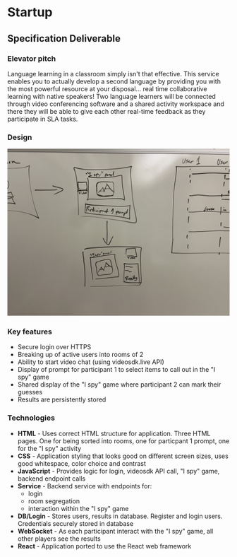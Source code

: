 # Startup

## Specification Deliverable

### Elevator pitch

Language learning in a classroom simply isn't that effective. This service enables you to actually develop a second language by providing you with the most powerful resource at your disposal... real time collaborative learning with native speakers! Two language learners will be connected through video conferencing software and a shared activity workspace and there they will be able to give
 each other real-time feedback as they participate in SLA tasks.

### Design

![Mock](mock.jpg)

### Key features

- Secure login over HTTPS
- Breaking up of active users into rooms of 2
- Ability to start video chat (using videosdk.live API)
- Display of prompt for participant 1 to select items to call out in the "I spy" game
- Shared display of the "I spy" game where participant 2 can mark their guesses
- Results are persistently stored 

### Technologies

- **HTML** - Uses correct HTML structure for application. Three HTML pages. One for being sorted into rooms, one for particpant 1 prompt, one for the "I spy" activity
- **CSS** - Application styling that looks good on different screen sizes, uses good whitespace, color choice and contrast
- **JavaScript** - Provides logic for login, videosdk API call, "I spy" game, backend endpoint calls 
- **Service** - Backend service with endpoints for:
  - login
  - room segregation
  - interaction within the "I spy" game
- **DB/Login** - Stores users, results in database. Register and login users. Credentials securely stored in database
- **WebSocket** - As each participant interact with the "I spy" game, all other players see the results 
- **React** - Application ported to use the React web framework

